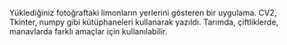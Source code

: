 Yüklediğiniz fotoğraftaki limonların yerlerini gösteren bir uygulama. CV2, Tkinter, numpy gibi kütüphaneleri kullanarak yazıldı. Tarımda, çiftliklerde, manavlarda farklı amaçlar için kullanılabilir. 
